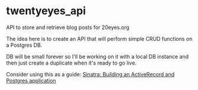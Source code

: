 # twentyeyes_api
API to store and retrieve blog posts for 20eyes.org

The idea here is to create an API that will perform simple CRUD functions on a Postgres DB.  

DB will be small forever so
I'll be working on it with a local DB instance and then just create a duplicate when it's ready to go live.  

Consider using this as a guide:  [Sinatra: Building an ActiveRecord and Postgres application](http://www.millwoodonline.co.uk/blog/sinatra-activerecord-postgres-application)  
